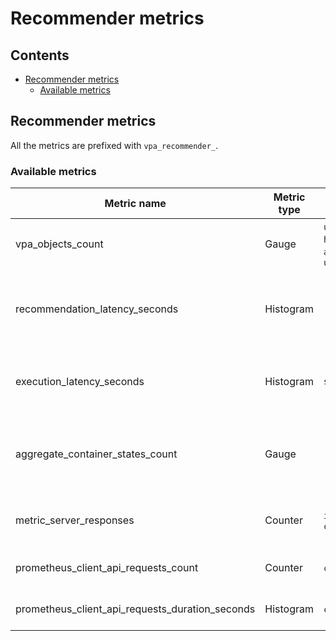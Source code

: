 # Recommender metrics

## Contents

- [Recommender metrics](#recommender-metrics)
  - [Available metrics](#available-metrics)

## Recommender metrics

All the metrics are prefixed with `vpa_recommender_`.

### Available metrics

| Metric name | Metric type | Labels | Description |
| ----------- | ----------- | ------ | ----------- |
| vpa_objects_count | Gauge | `update_mode`, `has_recommendation`, `api`, `matches_pods`, `unsupported_config` | Number of VPA objects present in the cluster. |
| recommendation_latency_seconds | Histogram | | Time elapsed from creating a valid VPA configuration to the first recommendation. |
| execution_latency_seconds | Histogram | `step` | Time spent in various parts of VPA Recommender main loop. |
| aggregate_container_states_count | Gauge | | Number of aggregate container states being tracked by the recommender. |
| metric_server_responses | Counter | `is_error`, `client_name` | Count of responses to queries to metrics server. |
| prometheus_client_api_requests_count | Counter | `code`, `method` | Number of requests to a Prometheus API. |
| prometheus_client_api_requests_duration_seconds | Histogram | `code`, `method` | Duration of requests to a Prometheus API. |

